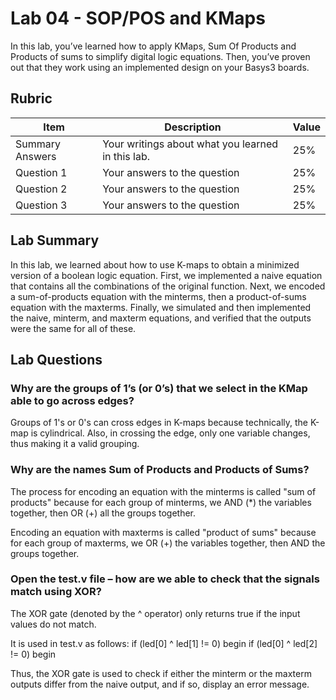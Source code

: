 # Lab 04 - SOP/POS and KMaps

In this lab, you’ve learned how to apply KMaps, Sum Of Products and Products of
sums to simplify digital logic equations. Then, you’ve proven out that they work
using an implemented design on your Basys3 boards.

## Rubric

| Item | Description | Value |
| ---- | ----------- | ----- |
| Summary Answers | Your writings about what you learned in this lab. | 25% |
| Question 1 | Your answers to the question | 25% |
| Question 2 | Your answers to the question | 25% |
| Question 3 | Your answers to the question | 25% |

## Lab Summary

In this lab, we learned about how to use K-maps to obtain a minimized version of a boolean logic equation. First, we implemented a naive equation that contains all the combinations of the original function. Next, we encoded a sum-of-products equation with the minterms, then a product-of-sums equation with the maxterms. Finally, we simulated and then implemented the naive, minterm, and maxterm equations, and verified that the outputs were the same for all of these.

## Lab Questions

### Why are the groups of 1’s (or 0’s) that we select in the KMap able to go across edges?

Groups of 1's or 0's can cross edges in K-maps because technically, the K-map is cylindrical. Also, in crossing the edge, only one variable changes, thus making it a valid grouping. 

### Why are the names Sum of Products and Products of Sums?

The process for encoding an equation with the minterms is called "sum of products" because for each group of minterms, we AND (*) the variables together, then OR (+) all the groups together. 

Encoding an equation with maxterms is called "product of sums" because for each group of maxterms, we OR (+) the variables together, then AND the groups together.

### Open the test.v file – how are we able to check that the signals match using XOR?

The XOR gate (denoted by the ^ operator) only returns true if the input values do not match. 

It is used in test.v as follows:
    if (led[0] ^ led[1] != 0) begin
    if (led[0] ^ led[2] != 0) begin

Thus, the XOR gate is used to check if either the minterm or the maxterm outputs differ from the naive output, and if so, display an error message.

